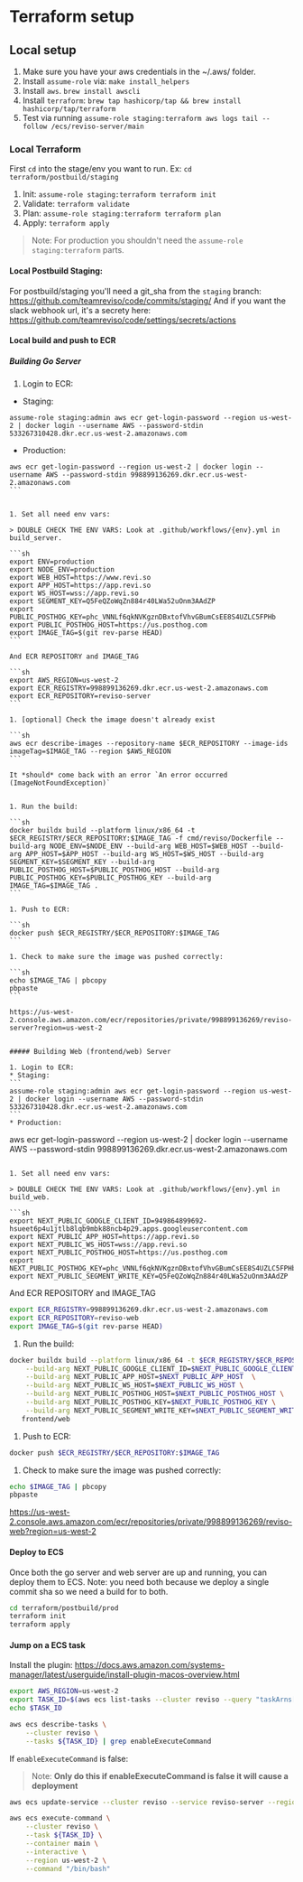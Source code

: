 # Terraform setup

## Local setup

1. Make sure you have your aws credentials in the ~/.aws/ folder.
1. Install `assume-role` via: `make install_helpers`
1. Install `aws`. `brew install awscli`
1. Install `terraform`: `brew tap hashicorp/tap && brew install hashicorp/tap/terraform`
1. Test via running `assume-role staging:terraform aws logs tail --follow /ecs/reviso-server/main`


### Local Terraform

First `cd` into the stage/env you want to run. Ex: `cd terraform/postbuild/staging`

1. Init: `assume-role staging:terraform terraform init`
1. Validate: `terraform validate`
1. Plan: `assume-role staging:terraform terraform plan`
1. Apply: `terraform apply`

> Note: For production you shouldn't need the `assume-role staging:terraform` parts.

#### Local Postbuild Staging:

For postbuild/staging you'll need a git_sha from the `staging` branch: https://github.com/teamreviso/code/commits/staging/
And if you want the slack webhook url, it's a secrety here: https://github.com/teamreviso/code/settings/secrets/actions

#### Local build and push to ECR

##### Building Go Server

1. Login to ECR:
* Staging: 
```
assume-role staging:admin aws ecr get-login-password --region us-west-2 | docker login --username AWS --password-stdin 533267310428.dkr.ecr.us-west-2.amazonaws.com
```
* Production:
````
aws ecr get-login-password --region us-west-2 | docker login --username AWS --password-stdin 998899136269.dkr.ecr.us-west-2.amazonaws.com
```


1. Set all need env vars:

> DOUBLE CHECK THE ENV VARS: Look at .github/workflows/{env}.yml in build_server.

```sh
export ENV=production
export NODE_ENV=production
export WEB_HOST=https://www.revi.so
export APP_HOST=https://app.revi.so
export WS_HOST=wss://app.revi.so
export SEGMENT_KEY=Q5FeQZoWqZn884r40LWa52uOnm3AAdZP
export PUBLIC_POSTHOG_KEY=phc_VNNLf6qkNVKgznDBxtofVhvGBumCsEE8S4UZLC5FPHb
export PUBLIC_POSTHOG_HOST=https://us.posthog.com
export IMAGE_TAG=$(git rev-parse HEAD)
```

And ECR REPOSITORY and IMAGE_TAG

```sh
export AWS_REGION=us-west-2
export ECR_REGISTRY=998899136269.dkr.ecr.us-west-2.amazonaws.com
export ECR_REPOSITORY=reviso-server
```

1. [optional] Check the image doesn't already exist

```sh
aws ecr describe-images --repository-name $ECR_REPOSITORY --image-ids imageTag=$IMAGE_TAG --region $AWS_REGION
```

It *should* come back with an error `An error occurred (ImageNotFoundException)`


1. Run the build:

```sh
docker buildx build --platform linux/x86_64 -t $ECR_REGISTRY/$ECR_REPOSITORY:$IMAGE_TAG -f cmd/reviso/Dockerfile --build-arg NODE_ENV=$NODE_ENV --build-arg WEB_HOST=$WEB_HOST --build-arg APP_HOST=$APP_HOST --build-arg WS_HOST=$WS_HOST --build-arg SEGMENT_KEY=$SEGMENT_KEY --build-arg PUBLIC_POSTHOG_HOST=$PUBLIC_POSTHOG_HOST --build-arg PUBLIC_POSTHOG_KEY=$PUBLIC_POSTHOG_KEY --build-arg IMAGE_TAG=$IMAGE_TAG .
```

1. Push to ECR:

```sh
docker push $ECR_REGISTRY/$ECR_REPOSITORY:$IMAGE_TAG
```

1. Check to make sure the image was pushed correctly:

```sh
echo $IMAGE_TAG | pbcopy
pbpaste
```

https://us-west-2.console.aws.amazon.com/ecr/repositories/private/998899136269/reviso-server?region=us-west-2


##### Building Web (frontend/web) Server

1. Login to ECR:
* Staging: 
```
assume-role staging:admin aws ecr get-login-password --region us-west-2 | docker login --username AWS --password-stdin 533267310428.dkr.ecr.us-west-2.amazonaws.com
```
* Production:
````
aws ecr get-login-password --region us-west-2 | docker login --username AWS --password-stdin 998899136269.dkr.ecr.us-west-2.amazonaws.com
```

1. Set all need env vars:

> DOUBLE CHECK THE ENV VARS: Look at .github/workflows/{env}.yml in build_web.

```sh
export NEXT_PUBLIC_GOOGLE_CLIENT_ID=949864899692-hsueet6p4u1jtlb8lqb9mbk88ncb4p29.apps.googleusercontent.com
export NEXT_PUBLIC_APP_HOST=https://app.revi.so
export NEXT_PUBLIC_WS_HOST=wss://app.revi.so
export NEXT_PUBLIC_POSTHOG_HOST=https://us.posthog.com
export NEXT_PUBLIC_POSTHOG_KEY=phc_VNNLf6qkNVKgznDBxtofVhvGBumCsEE8S4UZLC5FPHb
export NEXT_PUBLIC_SEGMENT_WRITE_KEY=Q5FeQZoWqZn884r40LWa52uOnm3AAdZP
```

And ECR REPOSITORY and IMAGE_TAG

```sh
export ECR_REGISTRY=998899136269.dkr.ecr.us-west-2.amazonaws.com
export ECR_REPOSITORY=reviso-web
export IMAGE_TAG=$(git rev-parse HEAD)
```

1. Run the build:

```sh
docker buildx build --platform linux/x86_64 -t $ECR_REGISTRY/$ECR_REPOSITORY:$IMAGE_TAG -f frontend/web/Dockerfile \
    --build-arg NEXT_PUBLIC_GOOGLE_CLIENT_ID=$NEXT_PUBLIC_GOOGLE_CLIENT_ID \
    --build-arg NEXT_PUBLIC_APP_HOST=$NEXT_PUBLIC_APP_HOST  \
    --build-arg NEXT_PUBLIC_WS_HOST=$NEXT_PUBLIC_WS_HOST \
    --build-arg NEXT_PUBLIC_POSTHOG_HOST=$NEXT_PUBLIC_POSTHOG_HOST \
    --build-arg NEXT_PUBLIC_POSTHOG_KEY=$NEXT_PUBLIC_POSTHOG_KEY \
    --build-arg NEXT_PUBLIC_SEGMENT_WRITE_KEY=$NEXT_PUBLIC_SEGMENT_WRITE_KEY \
   frontend/web
```

1. Push to ECR:

```sh
docker push $ECR_REGISTRY/$ECR_REPOSITORY:$IMAGE_TAG
```

1. Check to make sure the image was pushed correctly:

```sh
echo $IMAGE_TAG | pbcopy
pbpaste
```

https://us-west-2.console.aws.amazon.com/ecr/repositories/private/998899136269/reviso-web?region=us-west-2


#### Deploy to ECS

Once both the go server and web server are up and running, you can deploy them to ECS.
Note: you need both because we deploy a single commit sha so we need a build for to both.


```sh
cd terraform/postbuild/prod
terraform init
terraform apply
```


#### Jump on a ECS task

Install the plugin:
https://docs.aws.amazon.com/systems-manager/latest/userguide/install-plugin-macos-overview.html

```sh
export AWS_REGION=us-west-2
export TASK_ID=$(aws ecs list-tasks --cluster reviso --query "taskArns[0]" --output text)
echo $TASK_ID
```

```sh
aws ecs describe-tasks \
    --cluster reviso \
    --tasks ${TASK_ID} | grep enableExecuteCommand
```

If `enableExecuteCommand` is false:

> Note: **Only do this if enableExecuteCommand is false it will cause a deployment**

```sh
aws ecs update-service --cluster reviso --service reviso-server --region us-west-2 --enable-execute-command --force-new-deployment
```

```sh
aws ecs execute-command \
    --cluster reviso \
    --task ${TASK_ID} \
    --container main \
    --interactive \
    --region us-west-2 \
    --command "/bin/bash"
```

